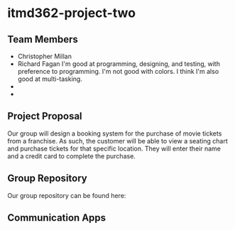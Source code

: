 # itmd362-project-two

## Team Members
* Christopher Millan
* Richard Fagan
I'm good at programming, designing, and testing, with preference to programming. I'm not good with colors.
I think I'm also good at multi-tasking.
* <Add Name Here>
* <Add Name Here>

## Project Proposal
Our group will design a booking system for the purchase of movie tickets from a franchise.
As such, the customer will be able to view a seating chart and purchase tickets for that specific location. They will enter their name and a credit card to complete the purchase.

## Group Repository
Our group repository can be found here: <TODO>

## Communication Apps
<TODO>
